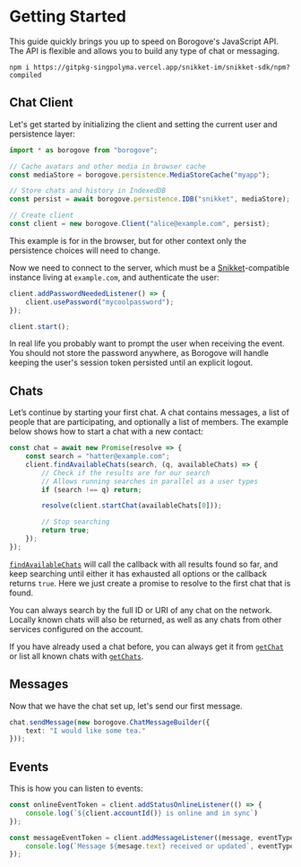 # Getting Started

This guide quickly brings you up to speed on Borogove's JavaScript API. The API is flexible and allows you to build any type of chat or messaging.

```console
npm i https://gitpkg-singpolyma.vercel.app/snikket-im/snikket-sdk/npm?compiled
```

## Chat Client

Let's get started by  initializing the client and setting the current user and persistence layer:

```typescript
import * as borogove from "borogove";

// Cache avatars and other media in browser cache
const mediaStore = borogove.persistence.MediaStoreCache("myapp");

// Store chats and history in IndexedDB
const persist = await borogove.persistence.IDB("snikket", mediaStore);

// Create client
const client = new borogove.Client("alice@example.com", persist);
```

This example is for in the browser, but for other context only the persistence choices will need to change.

Now we need to connect to the server, which must be a [Snikket](https://snikket.org)-compatible instance living at `example.com`, and authenticate the user:

```typescript
client.addPasswordNeededListener() => {
	client.usePassword("mycoolpassword");
});

client.start();
```

In real life you probably want to prompt the user when receiving the event. You should not store the password anywhere, as Borogove will handle keeping the user's session token persisted until an explicit logout.

## Chats

Let’s continue by starting your first chat. A chat contains messages, a list of people that are participating, and optionally a list of members. The example below shows how to start a chat with a new contact:

```typescript
const chat = await new Promise(resolve => {
	const search = "hatter@example.com";
	client.findAvailableChats(search, (q, availableChats) => {
		// Check if the results are for our search
		// Allows running searches in parallel as a user types
		if (search !== q) return;

		resolve(client.startChat(availableChats[0]));

		// Stop searching
		return true;
	});
});
```

[`findAvailableChats`](./borogove.client.findavailablechats.md) will call the callback with all results found so far, and keep searching until either it has exhausted all options or the callback returns `true`. Here we just create a promise to resolve to the first chat that is found.

You can always search by the full ID or URI of any chat on the network. Locally known chats will also be returned, as well as any chats from other services configured on the account.

If you have already used a chat before, you can always get it from [`getChat`](./borogove.client.getchat.md) or list all known chats with [`getChats`](./borogove.client.getchats.md).

## Messages

Now that we have the chat set up, let's send our first message.

```typescript
chat.sendMessage(new borogove.ChatMessageBuilder({
	text: "I would like some tea."
}));
```

## Events

This is how you can listen to events:

```typescript
const onlineEventToken = client.addStatusOnlineListener(() => {
	console.log(`${client.accountId()} is online and in sync`)
});

const messageEventToken = client.addMessageListener((message, eventType) => {
	console.log(`Message ${mesage.text} received or updated`, eventType);
});

```
